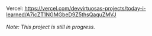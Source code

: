 Vercel: https://vercel.com/devvirtuosas-projects/today-i-learned/A7icZT1NGMGbeD9Z5thsQaquZMVJ <br><br>
*Note: This project is still in progress.*
